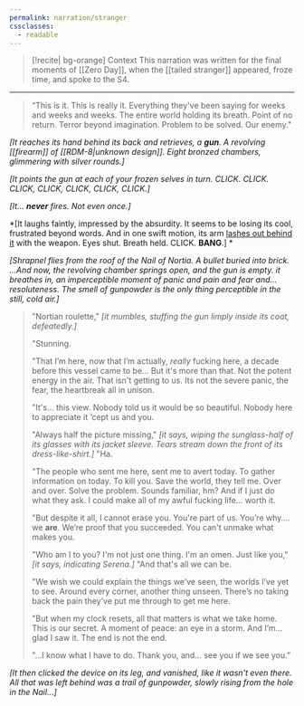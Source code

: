 ```yaml
---
permalink: narration/stranger
cssclasses:
  - readable
---
```


>[!recite| bg-orange] Context
>This narration was written for the final moments of [[Zero Day]], when the [[tailed stranger]] appeared, froze time, and spoke to the S4.
---

>“This is it. This is really it. Everything they've been saying for weeks and weeks and weeks. The entire world holding its breath. Point of no return. Terror beyond imagination. Problem to be solved. Our enemy."
 
*[It reaches its hand behind its back and retrieves, a **gun**. A revolving [[firearm]] of [[RDM-8|unknown design]]. Eight bronzed chambers, glimmering with silver rounds.]*
 
 *[It points the gun at each of your frozen selves in turn. CLICK. CLICK. CLICK, CLICK, CLICK, CLICK, CLICK.]*
 
 *[It... **never** fires. Not even once.]*
 
 *[It laughs faintly, impressed by the absurdity. It seems to be losing its cool, frustrated beyond words. And in one swift motion, its arm [lashes out behind it](https://en.wikipedia.org/wiki/Deloping) with the weapon. Eyes shut. Breath held. CLICK. **BANG**.] *

*[Shrapnel flies from the roof of the Nail of Nortia. A bullet buried into brick. ...And now, the revolving chamber springs open, and the gun is empty. it breathes in, an imperceptible moment of panic and pain and fear and... resoluteness. The smell of gunpowder is the only thing perceptible in the still, cold air.]*

> "Nortian roulette," *[it mumbles, stuffing the gun limply inside its coat, defeatedly.]*
> 
> "Stunning. 
> 
> "That I’m here, now that I’m actually, *really* fucking here, a decade before this vessel came to be... But it's more than that. Not the potent energy in the air. That isn't getting to us. Its not the severe panic, the fear, the heartbreak all in unison. 
> 
> "It's... this view. Nobody told us it would be so beautiful. Nobody here to appreciate it ‘cept us and you. 
> 
> "Always half the picture missing," *[it says, wiping the sunglass-half of its glasses with its jacket sleeve. Tears stream down the front of its dress-like-shirt.]* "Ha.
> 
> "The people who sent me here, sent me to avert today. To gather information on today. To kill you. Save the world, they tell me. Over and over. Solve the problem. Sounds familiar, hm? And if I just do what they ask. I could make all of my awful fucking life... worth it.
> 
> "But despite it all, I cannot erase you. You're part of us. You’re why…. we **are**. We’re proof that you succeeded. You can't unmake what makes you.  
> 
> "Who am I to you? I'm not just one thing. I'm an omen. Just like you," *[it says, indicating Serena.]* "And that's all we can be.
> 
> "We wish we could explain the things we’ve seen, the worlds I’ve yet to see. Around every corner, another thing unseen. There’s no taking back the pain they’ve put me through to get me here.
> 
> "But when my clock resets, all that matters is what we take home. This is our secret. A moment of peace: an eye in a storm. And I’m… glad I saw it. The end is not the end. 
> 
> "…I know what I have to do. Thank you, and… see you if we see you.”

*[It then clicked the device on its leg, and vanished, like it wasn't even there. All that was left behind was a trail of gunpowder, slowly rising from the hole in the Nail...]*